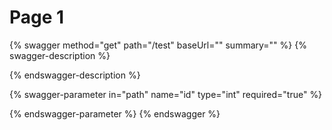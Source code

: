 # Page 1

{% swagger method="get" path="/test" baseUrl="" summary="" %}
{% swagger-description %}

{% endswagger-description %}

{% swagger-parameter in="path" name="id" type="int" required="true" %}

{% endswagger-parameter %}
{% endswagger %}
